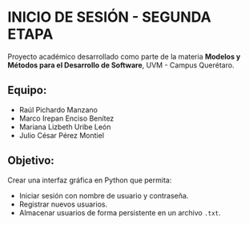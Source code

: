 # INICIO DE SESIÓN - SEGUNDA ETAPA 

Proyecto académico desarrollado como parte de la materia **Modelos y Métodos para el Desarrollo de Software**, UVM - Campus Querétaro.

## Equipo:
- Raúl Pichardo Manzano
- Marco Irepan Enciso Benítez
- Mariana Lizbeth Uribe León
- Julio César Pérez Montiel

## Objetivo:
Crear una interfaz gráfica en Python que permita:
- Iniciar sesión con nombre de usuario y contraseña.
- Registrar nuevos usuarios.
- Almacenar usuarios de forma persistente en un archivo `.txt`.
